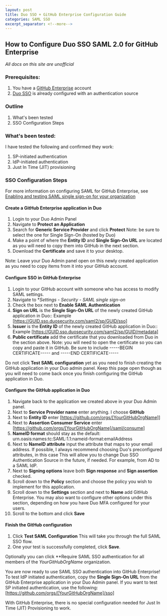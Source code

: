 ```yaml
---
layout: post
title: Duo SSO + GitHub Enterprise Configuration Guide
categories: SAML SSO
excerpt_separator: <!--more-->
---
```


## How to Configure Duo SSO SAML 2.0 for GitHub Enterprise

*All docs on this site are unofficial* 

### Prerequisites:
1. You have a [GitHub Enterprise](https://github.com/enterprise) account
1. [Duo SSO](https://duo.com/docs/sso) is already configured with an authentication source

### Outline
1. What's been tested
1. SSO Configuration Steps

<!--more-->

### What's been tested:

I have tested the following and confirmed they work:
1. SP-initiated authentication
1. IdP-initiated authentication
1. Just In Time (JIT) provisioning

### SSO Configuration Steps

For more information on configuring SAML for GitHub Enterprise, see [Enabling and testing SAML single sign-on for your organization](https://help.github.com/en/github/setting-up-and-managing-organizations-and-teams/enabling-and-testing-saml-single-sign-on-for-your-organization)

#### Create a GitHub Enterprise application in Duo
1. Login to your Duo Admin Panel
2. Navigate to **Protect an Application**
3. Search for **Generic Service Provider** and click **Protect** Note: be sure to select the one for Single Sign-On (hosted by Duo)
4. Make a point of where the **Entity ID** and **Single Sign-On URL** are located as you will need to copy them into GitHub in the next section.
5. Download the **Certificate** and save it to your desktop.

Note: Leave your Duo Admin panel open on this newly created application as you need to copy items from it into your GitHub account.

#### Configure SSO in GitHub Enterprise
1. Login to your GitHub account with someone who has access to modify SAML settings. 
2. Navigate to **Settings - Security - SAML single sign-on*
3. Check the box next to **Enable SAML Authentication**
4. **Sign on URL** is the **Single Sign-On URL** of the newly created GitHub application in Duo:: Example [https://GUID.sso.duosecurity.com/saml2/sp/GUID/sso]
5. **Issuer** is the **Entity ID** of the newly created GitHub application in Duo:: Example [https://GUID.sso.duosecurity.com/saml2/sp/GUID/metadata]
4. **Public certificate** add the certificate that you downloaded from Duo in the section above. Note: you will need to open the certificate so you can copy and paste it in GitHub. Be sure to include -----BEGIN CERTIFICATE----- and -----END CERTIFICATE-----

Do not click **Test SAML configuration** yet as you need to finish creating the GitHub application in your Duo admin panel. Keep this page open though as you will need to come back once you finish configuring the GitHub application in Duo.

#### Configure the GitHub application in Duo
1. Navigate back to the application we created above in your Duo Admin panel. 
2. Next to **Service Provider name** enter anything. I choose **GitHub**
3. Next to **Entity ID** enter [https://github.com/orgs/[YourGitHubOrgName]]
4. Next to **Assertion Consumer Service** enter [https://github.com/orgs/[YourGitHubOrgName]/saml/consume]
5. **NameID format** should stay as the default: urn.oasis:names:tc:SAML:1.1:nameid-format:emailAddress
6. Next to **NameID attribute** input the attribute that maps to your email address. If possible, I always recommend choosing Duo's preconfigured attributes, in this case This will allow you to change Duo SSO Authentication Source in the future, if needed. For example, from AD to a SAML IdP.
7. Next to **Signing options** leave both **Sign response** and **Sign assertion** checked.
8. Scroll down to the **Policy** section and choose the policy you wish to implement for this application.
9. Scroll down to the **Settings** section and next to **Name** add GitHub Enterprise. You may also want to configure other options under this section, depending on how you have Duo MFA configured for your users.
10. Scroll to the bottom and click **Save**

#### Finish the GitHub configuration
1. Click **Test SAML Configuration** This will take you through the full SAML SSO flow. 
2. One your test is successfully completed, click **Save**.

Optionally you can click **Require SAML SSO authentication for all members of the *YourGitHubOrgName* organization.

You are now ready to use SAML SSO authentication into GitHub Enterprise! To test IdP initiated authentication, copy the **Single Sign-On URL** from the GitHub Enterprise application in your Duo Admin panel. If you want to test SP initiated authentication, use the following: [https://github.com/orgs/[YourGitHubOrgName]/sso]

With GitHub Enterprise, there is no special configuration needed for Just In Time (JIT) Provisioning to work.

